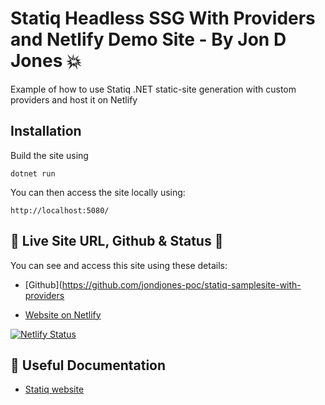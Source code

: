 # Statiq Headless SSG With Providers and Netlify Demo Site - By Jon D Jones 💥

Example of how to use Statiq .NET static-site generation with custom providers and host it on Netlify

## Installation

Build the site using

```
dotnet run
```

You can then access the site locally using:

```
http://localhost:5080/
```

## 👻 Live Site URL, Github & Status 👺

You can see and access this site using these details:

- [Github](https://github.com/jondjones-poc/statiq-samplesite-with-providers

- [Website on Netlify](https://statiq-jondjones-pipeline-example)

[![Netlify Status](https://api.netlify.com/api/v1/badges/e7175b9f-f846-4d48-958c-c06087a89ea7/deploy-status)](https://app.netlify.com/sites/statiq-jondjones-pipeline-example/deploys)

## 🔗 Useful Documentation

- [Statiq website](https://www.statiq.dev/)

